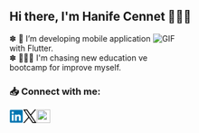 <h2>Hi there, I'm Hanife Cennet 🙋🏻‍♀️</h2>

<img align="right" alt="GIF" src="https://media3.giphy.com/media/3o6fJ5z2bgCLBshZUA/giphy.gif?cid=790b7611e8c86ba8c1c025e33d8b009d18b5bffe35a2f2d3&amp;rid=giphy.gif&amp" width="250" height="250"/>



✽ 📱 I’m developing mobile application with Flutter.
<br/>
✽ 🏃🏻‍♀️ I'm chasing new education ve bootcamp for improve myself.
<br/>


<!--### 💻 Languages and Tools:

[<img align="left" alt="Visual Studio Code" src="https://raw.githubusercontent.com/github/explore/80688e429a7d4ef2fca1e82350fe8e3517d3494d/topics/visual-studio-code/visual-studio-code.png" height="38" width="38"/>][vsCode]
[<img align="left" alt="Unity" src="https://cdn.jsdelivr.net/npm/simple-icons@v4/icons/unity.svg" height="38" width="38"/>][unity]
[<img align="left" alt="C#" src="https://raw.githubusercontent.com/devicons/devicon/master/icons/csharp/csharp-original.svg" height="38" width="38"/>][cs]
[<img align="left" alt="C" src="https://raw.githubusercontent.com/devicons/devicon/master/icons/c/c-original.svg" height="38" width="38"/>][c]
[<img align="left" alt="C++" src="https://raw.githubusercontent.com/devicons/devicon/master/icons/cplusplus/cplusplus-original.svg" height="38" width="38"/>][cpp]
[<img align="left" alt="Kotlin" src="https://raw.githubusercontent.com/devicons/devicon/master/icons/kotlin/kotlin-original.svg" height="38" width="38"/>][kotlin]
[<img align="left" alt="Android" src="https://raw.githubusercontent.com/devicons/devicon/master/icons/android/android-original.svg" height="38" width="38"/>][android]
[<img align="left" alt="Flutter" src="https://raw.githubusercontent.com/github/explore/cebd63002168a05a6a642f309227eefeccd92950/topics/flutter/flutter.png" height="38" width="38" />][flutter]
[<img align="left" alt="MySql" src="https://raw.githubusercontent.com/devicons/devicon/master/icons/mysql/mysql-original-wordmark.svg" height="38" width="38"/>][mysql]
[<img align="left" alt="Adobe XD" src="https://upload.wikimedia.org/wikipedia/commons/thumb/c/c2/Adobe_XD_CC_icon.svg/1200px-Adobe_XD_CC_icon.svg.png" height="38" width="38"/>][xd]
[<img align="left" alt="PHP" src="https://raw.githubusercontent.com/devicons/devicon/master/icons/php/php-original.svg" height="38" width="38"/>][php]
[<img align="left" alt="HTML5" src="https://raw.githubusercontent.com/github/explore/cebd63002168a05a6a642f309227eefeccd92950/topics/html/html.png" height="38" width="38"/>][html]
[<img align="left" alt="CSS3" src="https://raw.githubusercontent.com/github/explore/cebd63002168a05a6a642f309227eefeccd92950/topics/css/css.png" height="38" width="38"/>][css]
[<img align="left" alt="JavaScript" src="https://raw.githubusercontent.com/github/explore/cebd63002168a05a6a642f309227eefeccd92950/topics/javascript/javascript.png" height="38" width="38"/>][js]
[<img align="left" alt=".Net" src="https://raw.githubusercontent.com/devicons/devicon/master/icons/dot-net/dot-net-original-wordmark.svg" height="38" width="38"/>][dotnet]
[<img align="left" alt="Oracle" src="https://raw.githubusercontent.com/devicons/devicon/master/icons/oracle/oracle-original.svg" height="38" width="38"/>][oracle]
[<img align="left" alt="Java" src="https://raw.githubusercontent.com/devicons/devicon/master/icons/java/java-original.svg" height="38" width="38"/>][java]
[<img align="left" alt="Linux" src="https://raw.githubusercontent.com/devicons/devicon/master/icons/linux/linux-original.svg" height="38" width="38"/>][linux] -->

[vsCode]: https://code.visualstudio.com/
[unity]: https://unity.com/
[cs]: https://learn.microsoft.com/en-us/dotnet/csharp/
[c]: https://www.w3schools.com/c/c_intro.php
[cpp]: https://cplusplus.com/
[kotlin]: https://kotlinlang.org/
[android]: https://www.android.com/
[flutter]: https://flutter.dev/
[mysql]: https://www.mysql.com/
[xd]: https://www.adobe.com/products/xd.html
[php]: https://www.php.net/
[html]: https://www.w3schools.com/html/
[css]: https://www.w3schools.com/css/
[js]: https://www.javascript.com/
[github]: https://github.com/IbrahimTalha0
[dotnet]: https://learn.microsoft.com/tr-tr/dotnet/welcome
[oracle]: https://www.oracle.com/
[java]: https://www.java.com/tr/
[linux]: https://www.linux.org/

### 📥 Connect with me:

[<img align="left" alt="linkedin | LinkedIn" width="24px" src="https://raw.githubusercontent.com/devicons/devicon/master/icons/linkedin/linkedin-original.svg" />][linkedin]
[<img align="left" height="24" width="24" src="https://raw.githubusercontent.com/devicons/devicon/master/icons/twitter/twitter-original.svg" />][twitter]
[<img align="left" height="24" width="24" src="https://cdn.jsdelivr.net/npm/simple-icons@v4/icons/gmail.svg" />][gmail]
<!--[<img align="left" height="24" width="24" src="https://raw.githubusercontent.com/rahuldkjain/github-profile-readme-generator/master/src/images/icons/Social/discord.svg" />][discord]-->

<br/>

[linkedin]: https://www.linkedin.com/in/hanifecennetalkan/
[twitter]: https://twitter.com/hanifecenneta
[gmail]: mailto:hanifecennetalkan@gmail.com

<!---
hanifecennet/hanifecennet is a ✨ special ✨ repository because its `README.md` (this file) appears on your GitHub profile.
You can click the Preview link to take a look at your changes.
--->
